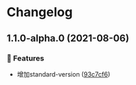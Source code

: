 # Changelog
## 1.1.0-alpha.0 (2021-08-06)


### 🎸 Features

* 增加standard-version ([93c7cf6](https://github.com/zqinmiao/lerna-example/commit/93c7cf623209dcdfaccb70fd818148dfcc0cad35))
